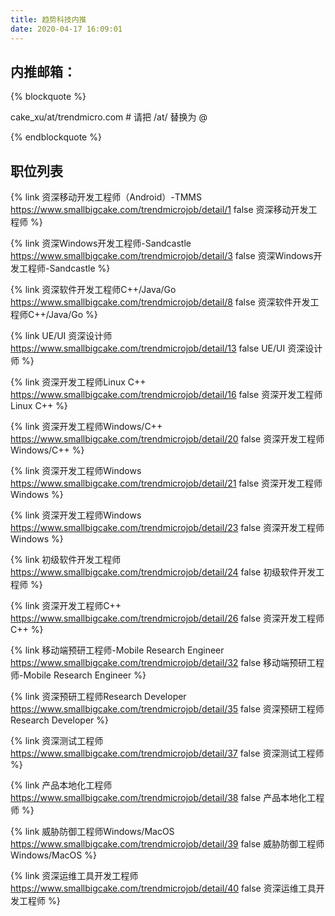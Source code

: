```yaml
---
title: 趋势科技内推
date: 2020-04-17 16:09:01
---
```

## 内推邮箱：
{% blockquote %}  

cake_xu/at/trendmicro.com # 请把 /at/ 替换为 @

{% endblockquote %}


## 职位列表

{% link 资深移动开发工程师（Android）-TMMS https://www.smallbigcake.com/trendmicrojob/detail/1 false 资深移动开发工程师 %}  


{% link 资深Windows开发工程师-Sandcastle https://www.smallbigcake.com/trendmicrojob/detail/3 false 资深Windows开发工程师-Sandcastle %}  


{% link 资深软件开发工程师C++/Java/Go https://www.smallbigcake.com/trendmicrojob/detail/8 false 资深软件开发工程师C++/Java/Go %}  


{% link UE/UI 资深设计师 https://www.smallbigcake.com/trendmicrojob/detail/13 false UE/UI 资深设计师 %}  


{% link 资深开发工程师Linux C++ https://www.smallbigcake.com/trendmicrojob/detail/16 false 资深开发工程师Linux C++ %}  


{% link 资深开发工程师Windows/C++ https://www.smallbigcake.com/trendmicrojob/detail/20 false 资深开发工程师Windows/C++ %}  


{% link 资深开发工程师Windows https://www.smallbigcake.com/trendmicrojob/detail/21 false 资深开发工程师Windows %}  


{% link 资深开发工程师Windows https://www.smallbigcake.com/trendmicrojob/detail/23 false 资深开发工程师Windows %}  


{% link 初级软件开发工程师 https://www.smallbigcake.com/trendmicrojob/detail/24 false 初级软件开发工程师 %}  


{% link 资深开发工程师C++ https://www.smallbigcake.com/trendmicrojob/detail/26 false 资深开发工程师C++ %}  


{% link 移动端预研工程师-Mobile Research Engineer https://www.smallbigcake.com/trendmicrojob/detail/32 false 移动端预研工程师-Mobile Research Engineer %}  


{% link 资深预研工程师Research Developer https://www.smallbigcake.com/trendmicrojob/detail/35 false 资深预研工程师Research Developer %}  


{% link 资深测试工程师 https://www.smallbigcake.com/trendmicrojob/detail/37 false 资深测试工程师 %}  


{% link 产品本地化工程师 https://www.smallbigcake.com/trendmicrojob/detail/38 false 产品本地化工程师 %}  


{% link 威胁防御工程师Windows/MacOS https://www.smallbigcake.com/trendmicrojob/detail/39 false 威胁防御工程师Windows/MacOS %}  


{% link 资深运维工具开发工程师 https://www.smallbigcake.com/trendmicrojob/detail/40 false 资深运维工具开发工程师 %}
